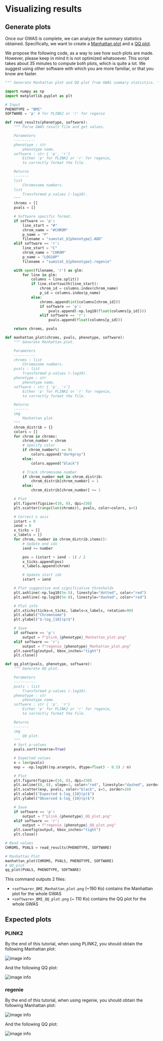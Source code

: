 # Visualizing results

## Generate plots

Once our GWAS is complete, we can analyze the summary statistics obtained. Specifically, we want to create a [Manhattan plot](https://www.sciencedirect.com/topics/biochemistry-genetics-and-molecular-biology/manhattan-plot) and a [QQ plot](https://jnmaloof.github.io/BIS180L_web/slides/11_QQPlots.html#1).

We propose the following code, as a way to see how such plots are made. However, please keep in mind it is not optimized whatsoever.
This script takes about 35 minutes to compute both plots, which is quite a lot.
We suggest using other software with which you are more familiar, or that you know are faster.

```python
""" Generate Manhattan plot and QQ plot from GWAS summary statistics. """

import numpy as np
import matplotlib.pyplot as plt

# Input
PHENOTYPE = "BMI"
SOFTWARE = 'p' # for PLINK2 or 'r' for regenie

def read_results(phenotype, software):
    """ Parse GWAS result file and get values.

    Parameters
    ----------
    phenotype : str
        phenotype name.
    software : str { 'p', 'r'}
        Either 'p' for PLINK2 or 'r' for regenie,
        to correctly format the file.

    Returns
    -------
    list
        Chromosome numbers.
    list
        Transformed p-values (-log10).
    """
    chroms = []
    pvals = []

    # Software specific format.
    if software == 'p':
        line_start = "#"
        chrom_name = "#CHROM"
        p_name = "P"
        filename = "sumstat_${phenotype}.ADD"
    elif software == 'r':
        line_start = "C"
        chrom_name = "CHROM"
        p_name = "LOG10P"
        filename = "sumstat_${phenotype}.regenie"

    with open(filename, 'r') as glm:
        for line in glm:
            columns = line.split()
            if line.startswith(line_start):
                chrom_id = columns.index(chrom_name)
                p_id = columns.index(p_name)
            else:
                chroms.append(int(columns[chrom_id]))
                if software == 'p':
                    pvals.append(-np.log10(float(columns[p_id])))
                elif software == 'r':
                    pvals.append(float(columns[p_id]))

    return chroms, pvals

def manhattan_plot(chroms, pvals, phenotype, software):
    """ Generate Manhattan plot.

    Parameters
    ----------
    chroms : list
        Chromosome numbers.
    pvals : list
        Transformed p-values (-log10).
    phenotype : str
        phenotype name.
    software : str { 'p', 'r'}
        Either 'p' for PLINK2 or 'r' for regenie,
        to correctly format the file.

    Returns
    -------
    img
        Manhattan plot.
    """
    chrom_distrib = {}
    colors = []
    for chrom in chroms:
        chrom_number = chrom
        # Specify color
        if chrom_number%2 == 0:
            colors.append("darkgray")
        else:
            colors.append("black")

        # Track chromosome number
        if chrom_number not in chrom_distrib:
            chrom_distrib[chrom_number] = 1
        else:
            chrom_distrib[chrom_number] += 1

    # Plot
    plt.figure(figsize=(10, 8), dpi=330)
    plt.scatter(range(len(chroms)), pvals, color=colors, s=5)

    # Correct x axis
    istart = 0
    iend = 0
    x_ticks = []
    x_labels = []
    for chrom, number in chrom_distrib.items():
        # Update end idx
        iend += number

        pos = (istart + iend - 1) / 2
        x_ticks.append(pos)
        x_labels.append(chrom)

        # Update start idx
        istart = iend

    # Plot suggestive and significative thresholds
    plt.axhline(-np.log10(5e-5), linestyle="dotted", color="red")
    plt.axhline(-np.log10(5e-8), linestyle="dashed", color="red")

    # Plot info
    plt.xticks(ticks=x_ticks, labels=x_labels, rotation=90)
    plt.xlabel("Chromosome")
    plt.ylabel("$-log_{10}(p)$")

    # Save
    if software == 'p':
        output = f"plink_{phenotype}_Manhattan_plot.png"
    elif software == 'r':
        output = f"regenie_{phenotype}_Manhattan_plot.png"
    plt.savefig(output, bbox_inches="tight")
    plt.close()

def qq_plot(pvals, phenotype, software):
    """ Generate QQ plot.

    Parameters
    ----------
    pvals : list
        Transformed p-values (-log10).
    phenotype : str
        phenotype name.
    software : str { 'p', 'r'}
        Either 'p' for PLINK2 or 'r' for regenie,
        to correctly format the file.

    Returns
    -------
    img
        QQ plot.
    """
    # Sort p-values
    pvals.sort(reverse=True)

    # Expected values
    n = len(pvals)
    exp = -np.log10((np.arange(n, dtype=float) - 0.5) / n)

    # Plot
    plt.figure(figsize=(10, 8), dpi=330)
    plt.axline((0, 0), slope=1, color="red", linestyle="dashed", zorder=0)
    plt.scatter(exp, pvals, color="black", s=5, zorder=10)
    plt.xlabel("Expected $-log_{10}(p)$")
    plt.ylabel("Observed $-log_{10}(p)$")

    # Save
    if software == 'p':
        output = f"plink_{phenotype}_QQ_plot.png"
    elif software == 'r':
        output = f"regenie_{phenotype}_QQ_plot.png"
    plt.savefig(output, bbox_inches="tight")
    plt.close()

# Read values
CHROMS, PVALS = read_results(PHENOTYPE, SOFTWARE)

# Manhattan Plot
manhattan_plot(CHROMS, PVALS, PHENOTYPE, SOFTWARE)
# QQ plot
qq_plot(PVALS, PHENOTYPE, SOFTWARE)
```

This command outputs 2 files:

* `<software>_BMI_Manhattan_plot.png` (~190 Ko) contains the Manhattan plot for the whole GWAS
* `<software>_BMI_QQ_plot.png` (~ 110 Ko) contains the QQ plot for the whole GWAS

## Expected plots

### PLINK2

By the end of this tutorial, when using PLINK2, you should obtain the following Manhattan plot:

![image info](./img/plink_BMI_Manhattan_plot.png "PLINK2 Manhattan plot")

And the following QQ plot:

![image info](./img/plink_BMI_QQ_plot.png "PLINK2 QQ plot")

### regenie

By the end of this tutorial, when using regenie, you should obtain the following Manhattan plot:

![image info](./img/regenie_BMI_Manhattan_plot.png "regenie Manhattan plot")

And the following QQ plot:

![image info](./img/regenie_BMI_QQ_plot.png "regenie QQ plot")
